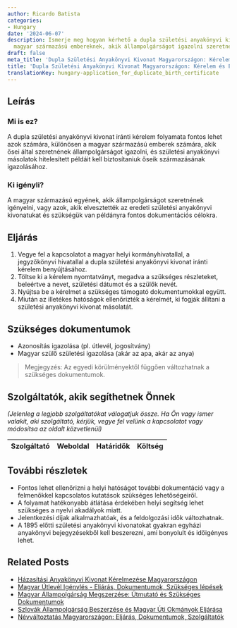 ```yaml
---
author: Ricardo Batista
categories:
- Hungary
date: '2024-06-07'
description: Ismerje meg hogyan kérhető a dupla születési anyakönyvi kivonat Magyarországon
  magyar származású embereknek, akik állampolgárságot igazolni szeretnének.
draft: false
meta_title: 'Dupla Születési Anyakönyvi Kivonat Magyarországon: Kérelem és Eljárás'
title: 'Dupla Születési Anyakönyvi Kivonat Magyarországon: Kérelem és Eljárás'
translationKey: hungary-application_for_duplicate_birth_certificate
---
```



## Leírás
### Mi is ez?
A dupla születési anyakönyvi kivonat iránti kérelem folyamata fontos lehet azok számára, különösen a magyar származású emberek számára, akik ősei által szeretnének állampolgárságot igazolni, és születési anyakönyvi másolatok hitelesített példáit kell biztosítaniuk őseik származásának igazolásához.

### Ki igényli?
A magyar származású egyének, akik állampolgárságot szeretnének igényelni, vagy azok, akik elvesztették az eredeti születési anyakönyvi kivonatukat és szükségük van példányra fontos dokumentációs célokra.

## Eljárás
1. Vegye fel a kapcsolatot a magyar helyi kormányhivatallal, a jegyzőkönyvi hivatallal a dupla születési anyakönyvi kivonat iránti kérelem benyújtásához.
2. Töltse ki a kérelem nyomtatványt, megadva a szükséges részleteket, beleértve a nevet, születési dátumot és a szülők nevét.
3. Nyújtsa be a kérelmet a szükséges támogató dokumentumokkal együtt.
4. Miután az illetékes hatóságok ellenőrizték a kérelmét, ki fogják állítani a születési anyakönyvi kivonat másolatát.

## Szükséges dokumentumok
- Azonosítás igazolása (pl. útlevél, jogosítvány)
- Magyar szülő születési igazolása (akár az apa, akár az anya)

> Megjegyzés: Az egyedi körülményektől függően változhatnak a szükséges dokumentumok.

## Szolgáltatók, akik segíthetnek Önnek
_(Jelenleg a legjobb szolgáltatókat válogatjuk össze. Ha Ön vagy ismer valakit, aki szolgáltató, kérjük, vegye fel velünk a kapcsolatot vagy módosítsa az oldalt közvetlenül)_

| Szolgáltató     |     Weboldal    |     Határidők    |       Költség     |
| --------------- | --------------- |  :-------------: | :-------------: |

## További részletek
- Fontos lehet ellenőrizni a helyi hatóságot további dokumentáció vagy a felmenőkkel kapcsolatos kutatások szükséges lehetőségeiről.
- A folyamat hatékonyabb átlátása érdekében helyi segítség lehet szükséges a nyelvi akadályok miatt.
- Jelentkezési díjak alkalmazhatóak, és a feldolgozási idők változhatnak.
- A 1895 előtti születési anyakönyvi kivonatokat gyakran egyházi anyakönyvi bejegyzésekből kell beszerezni, ami bonyolult és időigényes lehet.


## Related Posts

- [Házasítási Anyakönyvi Kivonat Kérelmezése Magyarországon](https://tramitit.com/hu/guides/hungary/hazassagi_anyakonyvi_kivonat_igenylese/)
- [Magyar Útlevél Igénylés - Eljárás, Dokumentumok, Szükséges lépések](https://tramitit.com/hu/guides/hungary/utlevel_igenylese/)
- [Magyar Állampolgárság Megszerzése: Útmutató és Szükséges Dokumentumok](https://tramitit.com/hu/guides/hungary/allampolgarsagi_kerelmek/)
- [Szlovák Állampolgárság Beszerzése és Magyar Úti Okmányok Eljárása](https://tramitit.com/hu/guides/hungary/hazai_kulfoldi_utlevel_kuloneljaras/)
- [Névváltoztatás Magyarországon: Eljárás, Dokumentumok, Szolgáltatók](https://tramitit.com/hu/guides/hungary/nevvaltoztatas_bejelentese/)